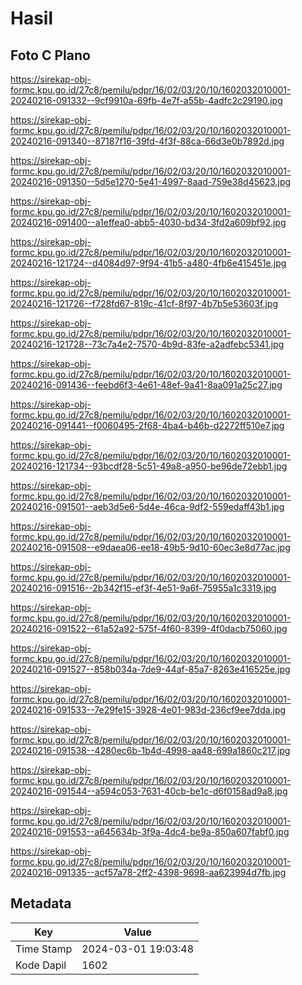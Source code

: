 # Hasil

## Foto C Plano

https://sirekap-obj-formc.kpu.go.id/27c8/pemilu/pdpr/16/02/03/20/10/1602032010001-20240216-091332--9cf9910a-69fb-4e7f-a55b-4adfc2c29190.jpg

https://sirekap-obj-formc.kpu.go.id/27c8/pemilu/pdpr/16/02/03/20/10/1602032010001-20240216-091340--87187f16-39fd-4f3f-88ca-66d3e0b7892d.jpg

https://sirekap-obj-formc.kpu.go.id/27c8/pemilu/pdpr/16/02/03/20/10/1602032010001-20240216-091350--5d5e1270-5e41-4997-8aad-759e38d45623.jpg

https://sirekap-obj-formc.kpu.go.id/27c8/pemilu/pdpr/16/02/03/20/10/1602032010001-20240216-091400--a1effea0-abb5-4030-bd34-3fd2a609bf92.jpg

https://sirekap-obj-formc.kpu.go.id/27c8/pemilu/pdpr/16/02/03/20/10/1602032010001-20240216-121724--d4084d97-9f94-41b5-a480-4fb6e415451e.jpg

https://sirekap-obj-formc.kpu.go.id/27c8/pemilu/pdpr/16/02/03/20/10/1602032010001-20240216-121726--f728fd67-819c-41cf-8f97-4b7b5e53603f.jpg

https://sirekap-obj-formc.kpu.go.id/27c8/pemilu/pdpr/16/02/03/20/10/1602032010001-20240216-121728--73c7a4e2-7570-4b9d-83fe-a2adfebc5341.jpg

https://sirekap-obj-formc.kpu.go.id/27c8/pemilu/pdpr/16/02/03/20/10/1602032010001-20240216-091436--feebd6f3-4e61-48ef-9a41-8aa091a25c27.jpg

https://sirekap-obj-formc.kpu.go.id/27c8/pemilu/pdpr/16/02/03/20/10/1602032010001-20240216-091441--f0060495-2f68-4ba4-b46b-d2272ff510e7.jpg

https://sirekap-obj-formc.kpu.go.id/27c8/pemilu/pdpr/16/02/03/20/10/1602032010001-20240216-121734--93bcdf28-5c51-49a8-a950-be96de72ebb1.jpg

https://sirekap-obj-formc.kpu.go.id/27c8/pemilu/pdpr/16/02/03/20/10/1602032010001-20240216-091501--aeb3d5e6-5d4e-46ca-9df2-559edaff43b1.jpg

https://sirekap-obj-formc.kpu.go.id/27c8/pemilu/pdpr/16/02/03/20/10/1602032010001-20240216-091508--e9daea06-ee18-49b5-9d10-60ec3e8d77ac.jpg

https://sirekap-obj-formc.kpu.go.id/27c8/pemilu/pdpr/16/02/03/20/10/1602032010001-20240216-091516--2b342f15-ef3f-4e51-9a6f-75955a1c3319.jpg

https://sirekap-obj-formc.kpu.go.id/27c8/pemilu/pdpr/16/02/03/20/10/1602032010001-20240216-091522--61a52a92-575f-4f60-8399-4f0dacb75060.jpg

https://sirekap-obj-formc.kpu.go.id/27c8/pemilu/pdpr/16/02/03/20/10/1602032010001-20240216-091527--858b034a-7de9-44af-85a7-8263e416525e.jpg

https://sirekap-obj-formc.kpu.go.id/27c8/pemilu/pdpr/16/02/03/20/10/1602032010001-20240216-091533--7e29fe15-3928-4e01-983d-236cf9ee7dda.jpg

https://sirekap-obj-formc.kpu.go.id/27c8/pemilu/pdpr/16/02/03/20/10/1602032010001-20240216-091538--4280ec6b-1b4d-4998-aa48-699a1860c217.jpg

https://sirekap-obj-formc.kpu.go.id/27c8/pemilu/pdpr/16/02/03/20/10/1602032010001-20240216-091544--a594c053-7631-40cb-be1c-d6f0158ad9a8.jpg

https://sirekap-obj-formc.kpu.go.id/27c8/pemilu/pdpr/16/02/03/20/10/1602032010001-20240216-091553--a645634b-3f9a-4dc4-be9a-850a607fabf0.jpg

https://sirekap-obj-formc.kpu.go.id/27c8/pemilu/pdpr/16/02/03/20/10/1602032010001-20240216-091335--acf57a78-2ff2-4398-9698-aa623994d7fb.jpg


## Metadata

| Key        | Value               |
| ---------- | ------------------- |
| Time Stamp | 2024-03-01 19:03:48 |
| Kode Dapil | 1602                |



